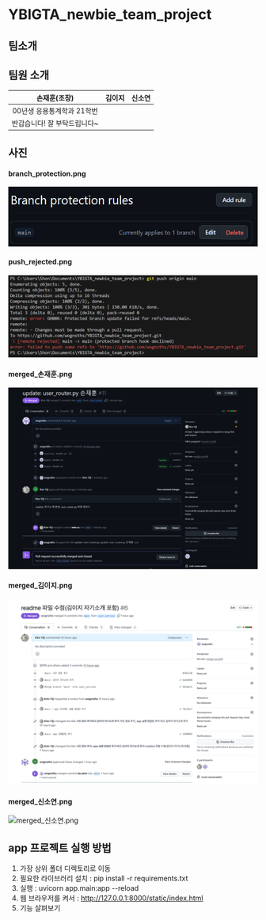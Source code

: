 # YBIGTA_newbie_team_project

## 팀소개

## 팀원 소개

| **손재훈(조장)**          | **김이지**                   | **신소연**              |
|:-------------------------:|:---------------------------:|:-----------------------:|
| 00년생 응용통계학과 21학번  | | |
| 반갑습니다! 잘 부탁드립니다~  | |  |


## 사진

#### branch_protection.png
![branch_protection.png](github/branch_protection.png)

#### push_rejected.png
![push_rejected.png](github/push_rejected.png)

#### merged_손재훈.png
![merged_손재훈.png](github/merged_손재훈.png)

#### merged_김이지.png
![merged_김이지.png](github/merged_김이지.png)

#### merged_신소연.png
![merged_신소연.png](github/merged_신소연.png)

## app 프로젝트 실행 방법

1. 가장 상위 폴더 디렉토리로 이동
2. 필요한 라이브러리 설치 : pip install -r requirements.txt 
3. 실행 : uvicorn app.main:app --reload
4. 웹 브라우저를 켜서 : http://127.0.0.1:8000/static/index.html
5. 기능 살펴보기